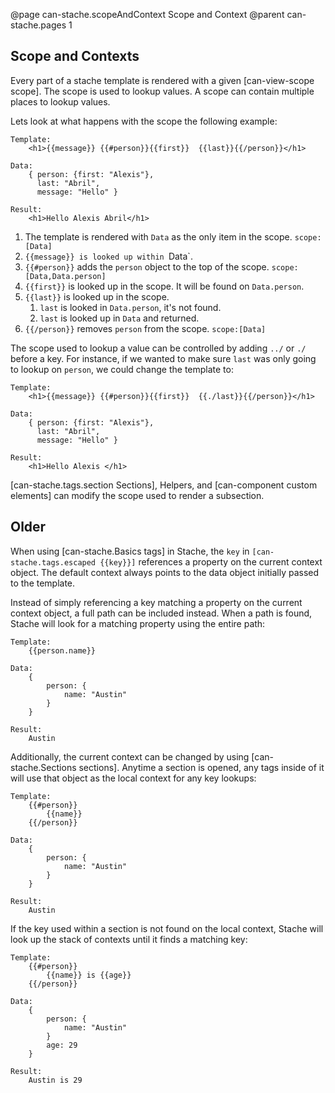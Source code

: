 @page can-stache.scopeAndContext Scope and Context
@parent can-stache.pages 1


## Scope and Contexts

Every part of a stache template is rendered with a 
given [can-view-scope scope]. The scope is used to lookup 
values. A scope can contain multiple places to lookup values. 

Lets look at what happens with the scope the following example:

```
Template:
	<h1>{{message}} {{#person}}{{first}}  {{last}}{{/person}}</h1>

Data:
	{ person: {first: "Alexis"},
	  last: "Abril",
	  message: "Hello" }

Result:
	<h1>Hello Alexis Abril</h1>
```

1. The template is rendered with `Data` as the only item in the scope. `scope:[Data]`
2. `{{message}} is looked up within `Data`.
3. `{{#person}}` adds the `person` object to the top of the scope. `scope:[Data,Data.person]`
4. `{{first}}` is looked up in the scope.  It will be found on `Data.person`.
5. `{{last}}` is looked up in the scope.  
   1. `last` is looked in `Data.person`, it's not found.
   2. `last` is looked up in `Data` and returned.
6. `{{/person}}` removes `person` from the scope. `scope:[Data]`

The scope used to lookup a value can be controlled by adding `../` or `./` before a 
key. For instance, if we wanted to make sure `last` was only going to lookup on `person`,
we could change the template to:

```
Template:
	<h1>{{message}} {{#person}}{{first}}  {{./last}}{{/person}}</h1>

Data:
	{ person: {first: "Alexis"},
	  last: "Abril",
	  message: "Hello" }

Result:
	<h1>Hello Alexis </h1>
```

[can-stache.tags.section Sections], Helpers, 
and [can-component custom elements] can modify the scope used to render a subsection.

## Older


When using [can-stache.Basics tags] in Stache, the `key` in `[can-stache.tags.escaped {{key}}]` 
references a property on the current context object. The default context always points to the data 
object initially passed to the template.

Instead of simply referencing a key matching a property on the current context object, a full path can 
be included instead. When a path is found, Stache will look for a matching property using the entire path:

	Template:
		{{person.name}}

	Data:
		{ 
			person: {
				name: "Austin"
			}
		}

	Result:
		Austin

Additionally, the current context can be changed by using [can-stache.Sections sections]. Anytime a section 
is opened, any tags inside of it will use that object as the local context for any key lookups:

	Template:
		{{#person}}
			{{name}}
		{{/person}}

	Data:
		{ 
			person: {
				name: "Austin"
			}
		}

	Result:
		Austin

If the key used within a section is not found on the local context, Stache will look up the 
stack of contexts until it finds a matching key:

	Template:
		{{#person}}
			{{name}} is {{age}}
		{{/person}}

	Data:
		{ 
			person: {
				name: "Austin"
			}
			age: 29
		}

	Result:
		Austin is 29
		
